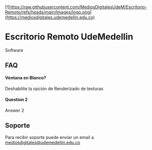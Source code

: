 
[![https://raw.githubusercontent.com/MediosDigitalesUdeM/Escritorio-Remoto/refs/heads/main/Images/logo.png](https://mediosdigitales.udemedellin.edu.co)


# Escritorio Remoto UdeMedellin

Software 


## FAQ

#### Ventana en Blanco?

Deshabilite la opción de Renderizado de texturas

#### Question 2

Answer 2


## Soporte

Para recibir soporte puede enviar un email a mediosdigitales@udemedellin.edu.co

